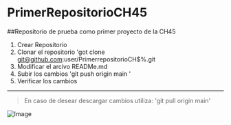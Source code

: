 # PrimerRepositorioCH45
##Repositorio de prueba como primer proyecto de la CH45

1. Crear Repositorio
2. Clonar el repositorio
'got clone git@github.com:user/PrimerrepositorioCH$%.git
3. Modificar el arcivo READMe.md
4. Subir los cambios
 'git push origin main '
5. Verificar los cambios
-------
> En caso de desear descargar cambios utiliza:
'git pull origin main'

 ![Image](https://github.com/fluidicon.png)
 
